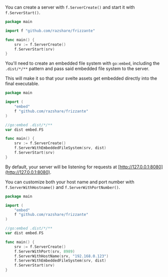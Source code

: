 You can create a server with `f.ServerCreate()` and start it with `f.ServerStart()`.

```go
package main

import f "github.com/razshare/frizzante"

func main() {
	srv := f.ServerCreate()
	f.ServerStart(srv)
}
```

You'll need to create an embedded file system with `go:embed`, including the `.dist/*/**` pattern and pass 
said embedded file system to the server.

This will make it so that your svelte assets get embedded directly into the final executable.

```go
package main

import (
	"embed"
	f "github.com/razshare/frizzante"
)

//go:embed .dist/*/**
var dist embed.FS

func main() {
	srv := f.ServerCreate()
	f.ServerWithEmbeddedFileSystem(srv, dist)
	f.ServerStart(srv)
}
```

By default, your server will be listening for requests at [http://127.0.0.1:8080](http://127.0.0.1:8080).

You can customize both your host name and port number with `f.ServerWithHostname()` and `f.ServerWithPortNumber()`.

```go
package main

import (
	"embed"
	f "github.com/razshare/frizzante"
)

//go:embed .dist/*/**
var dist embed.FS

func main() {
	srv := f.ServerCreate()
	f.ServerWithPort(srv, 8989)
	f.ServerWithHostName(srv, "192.168.0.123")
	f.ServerWithEmbeddedFileSystem(srv, dist)
	f.ServerStart(srv)
}
```